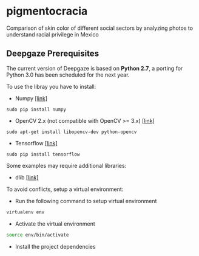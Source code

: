 # pigmentocracia
Comparison of skin color of different social sectors by analyzing photos to understand racial privilege in Mexico

Deepgaze Prerequisites
------------

The current version of Deepgaze is based on **Python 2.7**, a porting for Python 3.0 has been scheduled for the next year.

To use the libray you have to install:

- Numpy [[link]](http://www.numpy.org/)

```shell
sudo pip install numpy
```

- OpenCV 2.x (not compatible with OpenCV >= 3.x) [[link]](https://opencv.org/releases.html)

```shell
sudo apt-get install libopencv-dev python-opencv
```

- Tensorflow [[link]](https://www.tensorflow.org/)

```shell
sudo pip install tensorflow
```

Some examples may require additional libraries:

- dlib [[link]](http://dlib.net/)

To avoid conflicts, setup a virtual environment:

* Run the following command to setup virtual environment

```sh
virtualenv env
```

* Activate the virtual environment

```sh
source env/bin/activate
```

* Install the project dependencies
